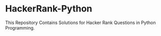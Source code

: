# HackerRank-Python
This Repository Contains Solutions for Hacker Rank Questions in Python Programming. 

